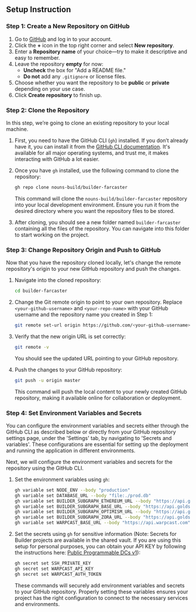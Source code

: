 ## Setup Instruction

### Step 1: Create a New Repository on GitHub

1. Go to [GitHub](https://github.com) and log in to your account.
2. Click the **+** icon in the top right corner and select **New repository**.
3. Enter a **Repository name** of your choice—try to make it descriptive and easy to remember.
4. Leave the repository **empty** for now:
   - **Uncheck** the box for "Add a README file."
   - **Do not** add any `.gitignore` or license files.
5. Choose whether you want the repository to be **public** or **private** depending on your use case.
6. Click **Create repository** to finish up.

### Step 2: Clone the Repository

In this step, we’re going to clone an existing repository to your local machine.

1. First, you need to have the GitHub CLI (`gh`) installed. If you don’t already have it, you can install it from
   the [GitHub CLI documentation](https://cli.github.com/). It's available for all major operating systems, and trust
   me, it makes interacting with GitHub a lot easier.

2. Once you have `gh` installed, use the following command to clone the repository:

   ```bash
   gh repo clone nouns-build/builder-farcaster
   ```

   This command will clone the `nouns-build/builder-farcaster` repository into your local development environment.
   Ensure you run it from the desired directory where you want the repository files to be stored.

3. After cloning, you should see a new folder named `builder-farcaster` containing all the files of the repository. You
   can navigate into this folder to start working on the project.

### Step 3: Change Repository Origin and Push to GitHub

Now that you have the repository cloned locally, let's change the remote repository's origin to your new GitHub
repository and push the changes.

1. Navigate into the cloned repository:

   ```bash
   cd builder-farcaster
   ```

2. Change the Git remote origin to point to your own repository. Replace `<your-github-username>` and `<your-repo-name>`
   with your GitHub username and the repository name you created in Step 1:

   ```bash
   git remote set-url origin https://github.com/<your-github-username>/<your-repo-name>.git
   ```

3. Verify that the new origin URL is set correctly:

   ```bash
   git remote -v
   ```

   You should see the updated URL pointing to your GitHub repository.

4. Push the changes to your GitHub repository:

   ```bash
   git push -u origin master
   ```

   This command will push the local content to your newly created GitHub repository, making it available online for
   collaboration or deployment.

### Step 4: Set Environment Variables and Secrets

You can configure the environment variables and secrets either through the GitHub CLI as described below or directly
from your GitHub repository settings page, under the 'Settings' tab, by navigating to 'Secrets and variables'. These
configurations are essential for setting up the deployment and running the application in different environments.

Next, we will configure the environment variables and secrets for the repository using the GitHub CLI.

1. Set the environment variables using `gh`:

   ```bash
   gh variable set NODE_ENV --body "production"
   gh variable set DATABASE_URL --body "file:./prod.db"
   gh variable set BUILDER_SUBGRAPH_ETHEREUM_URL --body "https://api.goldsky.com/api/public/project_clkk1ucdyf6ak38svcatie9tf/subgraphs/nouns-builder-ethereum-mainnet/stable/gn"
   gh variable set BUILDER_SUBGRAPH_BASE_URL --body "https://api.goldsky.com/api/public/project_clkk1ucdyf6ak38svcatie9tf/subgraphs/nouns-builder-base-mainnet/stable/gn"
   gh variable set BUILDER_SUBGRAPH_OPTIMISM_URL --body "https://api.goldsky.com/api/public/project_clkk1ucdyf6ak38svcatie9tf/subgraphs/nouns-builder-optimism-mainnet/stable/gn"
   gh variable set BUILDER_SUBGRAPH_ZORA_URL --body "https://api.goldsky.com/api/public/project_clkk1ucdyf6ak38svcatie9tf/subgraphs/nouns-builder-zora-mainnet/stable/gn"
   gh variable set WARPCAST_BASE_URL --body "https://api.warpcast.com"
   ```

2. Set the secrets using `gh` for sensitive information (Note: Secrets for Builder projects are available in the shared
   vault. If you are using this setup for personal purposes, you can obtain your API KEY by following the instructions
   here: [Public Programmable DCs v1](https://www.notion.so/warpcast/Public-Programmable-DCs-v1-50d9d99e34ac4d10add55bd26a91804f)):

   ```bash
   gh secret set SSH_PRIVATE_KEY
   gh secret set WARPCAST_API_KEY
   gh secret set WARPCAST_AUTH_TOKEN
   ```

   These commands will securely add environment variables and secrets to your GitHub repository. Properly setting these
   variables ensures your project has the right configuration to connect to the necessary services and environments.
